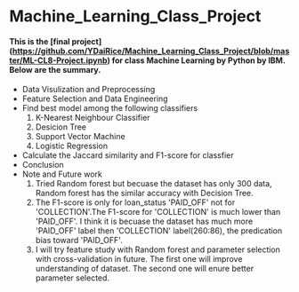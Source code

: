# Machine_Learning_Class_Project
#### This is the [final project] (https://github.com/YDaiRice/Machine_Learning_Class_Project/blob/master/ML-CL8-Project.ipynb) for class Machine Learning by Python by IBM. Below are the summary.
* Data Visulization and Preprocessing
* Feature Selection and Data Engineering
* Find best model among the following classifiers
  1. K-Nearest Neighbour Classifier
  2. Desicion Tree
  3. Support Vector Machine
  4. Logistic Regression
* Calculate the Jaccard similarity and F1-score for classfier
* Conclusion
* Note and Future work
  1. Tried Random forest but becuase the dataset has only 300 data, Random forest has the similar accuracy with Decision Tree.
  2. The F1-score is only for loan_status 'PAID_OFF' not for 'COLLECTION'.The F1-score for 'COLLECTION' is much lower than 'PAID_OFF'. I think it is becuase the dataset has much more 'PAID_OFF' label then 'COLLECTION' label(260:86), the predication bias toward 'PAID_OFF'. 
  3. I will try feature study with Random forest and parameter selection with cross-validation in future. The first one will improve understanding of dataset. The second one will enure better parameter selected. 
